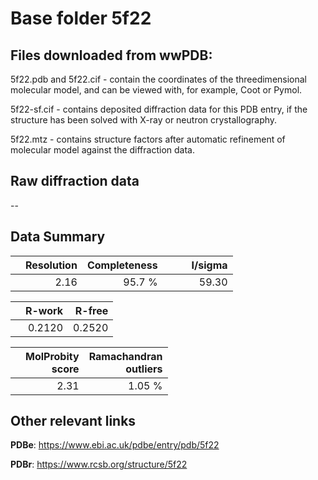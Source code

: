 # Base folder 5f22

## Files downloaded from wwPDB:

5f22.pdb and 5f22.cif - contain the coordinates of the threedimensional molecular model, and can be viewed with, for example, Coot or Pymol.

5f22-sf.cif - contains deposited diffraction data for this PDB entry, if the structure has been solved with X-ray or neutron crystallography.

5f22.mtz - contains structure factors after automatic refinement of molecular model against the diffraction data.

## Raw diffraction data

--<br> 

## Data Summary
|   | Resolution | Completeness| I/sigma |
|---|-------------:|----------------:|--------------:|
|   |2.16|95.7  %|<img width=50/>59.30|

|   | **R-work**| **R-free**   
|---|-------------:|----------------:|           
||0.2120|0.2520|

|   |**MolProbity<br>score**| **Ramachandran<br>outliers** 
|---|-------------:|----------------:|
||2.31|1.05 %|

## Other relevant links 
**PDBe**:  https://www.ebi.ac.uk/pdbe/entry/pdb/5f22
 
**PDBr**: https://www.rcsb.org/structure/5f22 

